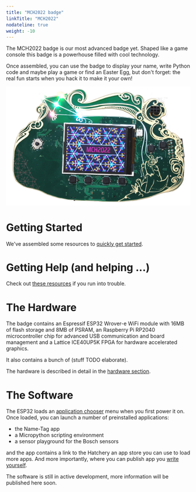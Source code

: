 ```yaml
---
title: "MCH2022 badge"
linkTitle: "MCH2022"
nodateline: true
weight: -10
---
```


The MCH2022 badge is our most advanced badge yet. Shaped like a game console
this badge is a powerhouse filled with cool technology. 

Once assembled, you can use the badge to display your name, write Python
code and maybe play a game or find an Easter Egg, but don't forget: the
real fun starts when you hack it to make it your own!

![MCH2022 badge](mch2022.jpg)

# Getting Started

We've assembled some resources to [quickly get
started](./getting-started).

# Getting Help (and helping ...)

Check out [these resources](./support) if you run into trouble.

# The Hardware

The badge contains an Espressif ESP32 Wrover-e WiFi module with 16MB of
flash storage and 8MB of PSRAM, an Raspberry Pi RP2040 microcontroller
chip for advanced USB communication and board management and a Lattice
ICE40UP5K FPGA for hardware accelerated graphics.

It also contains a bunch of (stuff TODO elaborate).

The hardware is described in detail in the [hardware section](./hardware).

# The Software

The ESP32 loads an [application chooser](getting-started/software) menu when you first power it on.
Once loaded, you can launch a number of preinstalled applications: 

- the Name-Tag app
- a Micropython scripting environment
- a sensor playground for the Bosch sensors
 
and the app contains a link to the Hatchery an app store you can use to
load more apps. And more importantly, where you can publish app you
[write yourself](software-development). 

The software is still in active development, more information will be
published here soon.
